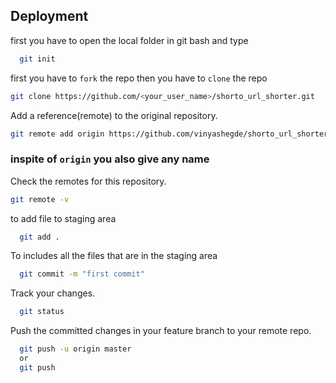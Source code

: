 


## Deployment
first you have to open the local folder in git bash and type

```bash
  git init
```
first you have to `fork` the repo
then you have to `clone` the repo
```bash
git clone https://github.com/<your_user_name>/shorto_url_shorter.git
```
Add a reference(remote) to the original repository.
```bash
git remote add origin https://github.com/vinyashegde/shorto_url_shorter.git
```
### inspite of `origin` you also give any name

Check the remotes for this repository. 
```bash
git remote -v
```

to add file to staging area
```bash
  git add .
```
To includes all the files that are in the staging area
```bash
  git commit -m "first commit"
```
Track your changes.
```bash
  git status
```
Push the committed changes in your feature branch to your remote repo.
```bash
  git push -u origin master 
  or
  git push
```







